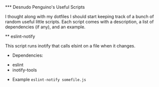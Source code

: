*** Desnudo Penguino's Useful Scripts

I thought along with my dotfiles I should start keeping track of a bunch of random useful little scripts. Each script comes with a description, a list of dependencies (if any), and an example.

** eslint-notify

This script runs inotify that calls elsint on a file when it changes.

* Dependencies:
- eslint
- inotify-tools

* Example
`eslint-notify somefile.js`
